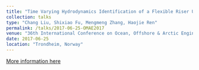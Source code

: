```yaml
---
title: "Time Varying Hydrodynamics Identification of a Flexible Riser Under Multi-Frequency Vortex-Induced Vibrations"
collection: talks
type: "Chang Liu, Shixiao Fu, Mengmeng Zhang, Haojie Ren"
permalink: /talks/2017-06-25-OMAE2017
venue: "36th International Conference on Ocean, Offshore & Arctic Engineering"
date: 2017-06-25
location: "Trondheim, Norway"
---
```


[More information here](https://doi.org/10.1115/OMAE2017-61261)
